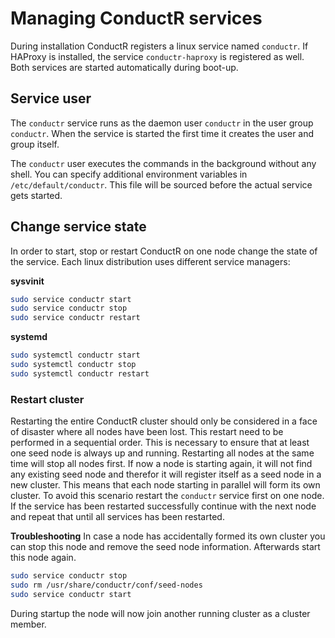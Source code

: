 # Managing ConductR services

During installation ConductR registers a linux service named `conductr`. If HAProxy is installed, the service `conductr-haproxy` is registered as well. Both services are started automatically during boot-up.

## Service user
The `conductr` service runs as the daemon user `conductr` in the user group `conductr`. When the service is started the first time it creates the user and group itself.

The `conductr` user executes the commands in the background without any shell. You can specify additional environment variables in `/etc/default/conductr`. This file will be sourced before the actual service gets started.


## Change service state

In order to start, stop or restart ConductR on one node change the state of the service. Each linux distribution uses different service managers:

**sysvinit**

```bash
sudo service conductr start
sudo service conductr stop
sudo service conductr restart
```

**systemd**

```bash
sudo systemctl conductr start
sudo systemctl conductr stop
sudo systemctl conductr restart
```

### Restart cluster

Restarting the entire ConductR cluster should only be considered in a face of disaster where all nodes have been lost. This restart need to be performed in a sequential order. This is necessary to ensure that at least one seed node is always up and running. Restarting all nodes at the same time will stop all nodes first. If now a node is starting again, it will not find any existing seed node and therefor it will register itself as a seed node in a new cluster. This means that each node starting in parallel will form its own cluster. To avoid this scenario restart the `conductr` service first on one node. If the service has been restarted successfully continue with the next node and repeat that until all services has been restarted.

**Troubleshooting**
In case a node has accidentally formed its own cluster you can stop this node and remove the seed node information. Afterwards start this node again.

```bash
sudo service conductr stop
sudo rm /usr/share/conductr/conf/seed-nodes
sudo service conductr start
```

During startup the node will now join another running cluster as a cluster member.